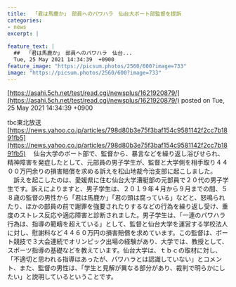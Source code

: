 ```yaml
---
title:  「君は馬鹿か」　部員へのパワハラ　仙台大ボート部監督を提訴 
categories:
- news
excerpt: |
  
feature_text: |
  ##  「君は馬鹿か」　部員へのパワハラ　仙台...
  Tue, 25 May 2021 14:34:39  +0900
feature_image: "https://picsum.photos/2560/600?image=733"
image: "https://picsum.photos/2560/600?image=733"
---
```


[https://asahi.5ch.net/test/read.cgi/newsplus/1621920879/](https://asahi.5ch.net/test/read.cgi/newsplus/1621920879/)
posted on Tue, 25 May 2021 14:34:39  +0900

<!--more-->

tbc東北放送 [https://news.yahoo.co.jp/articles/798d80b3e75f3baf154c9581142f2cc7b1891fb5](https://news.yahoo.co.jp/articles/798d80b3e75f3baf154c9581142f2cc7b1891fb5) 　仙台大学のボート部で、監督から、暴言などを繰り返し浴びせられ、精神障害を発症したとして、元部員の男子学生が、監督と大学側を相手取り４４００万円余りの損害賠償を求める訴えを松山地裁今治支部に起こしました。 　訴えを起こしたのは、愛媛県に住む仙台大学漕艇部の元部員で２０代の男子学生です。訴えによりますと、男子学生は、２０１９年４月から９月までの間、５８歳の監督の男性から「君は馬鹿か」「君の頭は腐っている」などと、怒鳴られたり、ほかの部員の前で謝罪を強要されたりするなどの行為を繰り返し受け、重度のストレス反応や適応障害と診断されました。男子学生は、「一連のパワハラ行為は、指導の範疇を超えている」として、監督と仙台大学を運営する学校法人に対し、慰謝料など４４６０万円の損害賠償を求めています。この監督は、ボート競技で３大会連続でオリンピック出場の経験があり、大学では、教授として、スポーツ指導の基礎などを教えています。仙台大学は、ｔｂｃの取材に対し、「不適切と思われる指導はあったが、パワハラとは認識していない」とコメント、また、監督の男性は、「学生と見解が異なる部分があり、裁判で明らかにしたい」と説明しているということです。
